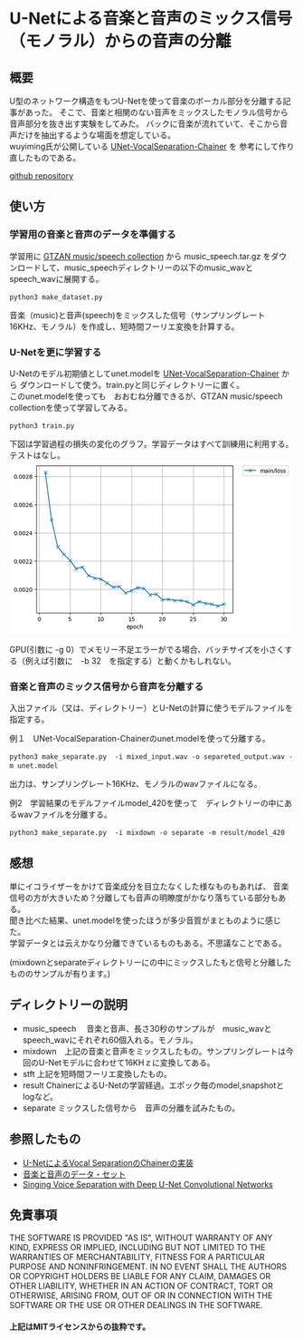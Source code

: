 # U-Netによる音楽と音声のミックス信号（モノラル）からの音声の分離  

## 概要  

U型のネットワーク構造をもつU-Netを使って音楽のボーカル部分を分離する記事があった。 
そこで、音楽と相関のない音声をミックスしたモノラル信号から音声部分を抜き出す実験をしてみた。 
バックに音楽が流れていて、そこから音声だけを抽出するような場面を想定している。  
wuyiming氏が公開している [UNet-VocalSeparation-Chainer](https://github.com/Xiao-Ming/UNet-VocalSeparation-Chainer) を
参考にして作り直したものである。  

[github repository](https://github.com/shun60s/Blind-Speech-Separation)  

## 使い方  

### 学習用の音楽と音声のデータを準備する    

学習用に  [GTZAN music/speech collection](http://marsyasweb.appspot.com/download/data_sets/) から
music_speech.tar.gz をダウンロードして、music_speechディレクトリーの以下のmusic_wavとspeech_wavに展開する。  

```
python3 make_dataset.py
```
音楽（music)と音声(speech)をミックスした信号（サンプリングレート16KHz、モノラル）を作成し、短時間フーリエ変換を計算する。  

### U-Netを更に学習する  

U-Netのモデル初期値としてunet.modelを [UNet-VocalSeparation-Chainer](https://github.com/Xiao-Ming/UNet-VocalSeparation-Chainer) から
ダウンロードして使う。train.pyと同じディレクトリーに置く。  
このunet.modelを使っても　おおむね分離できるが、GTZAN music/speech collectionを使って学習してみる。  
```
python3 train.py
```
 下図は学習過程の損失の変化のグラフ。学習データはすべて訓練用に利用する。テストはなし。 
![graph_loss_epoch](docs/loss.png)  

GPU(引数に -g 0）でメモリー不足エラーがでる場合、バッチサイズを小さくする（例えば引数に　-b 32　を指定する）と動くかもしれない。  


### 音楽と音声のミックス信号から音声を分離する  

入出ファイル（又は、ディレクトリー）とU-Netの計算に使うモデルファイルを指定する。  

例１　UNet-VocalSeparation-Chainerのunet.modelを使って分離する。
```
python3 make_separate.py  -i mixed_input.wav -o separeted_output.wav -m unet.model
```
出力は、サンプリングレート16KHz、モノラルのwavファイルになる。 

例2　学習結果のモデルファイルmodel_420を使って　ディレクトリーの中にあるwavファイルを分離する。
```
python3 make_separate.py  -i mixdown -o separate -m result/model_420
```
## 感想  

単にイコライザーをかけて音楽成分を目立たなくした様なものもあれば、
音楽信号の方が大きいため？分離しても音声の明瞭度がかなり落ちている部分もある。  
聞き比べた結果、unet.modelを使ったほうが多少音質がまとものように感じた。  
学習データとは云えかなり分離できているものもある。不思議なことである。  

(mixdownとseparateディレクトリーにの中にミックスしたもと信号と分離したもののサンプルが有ります。)  

## ディレクトリーの説明  

- music_speech　 音楽と音声、長さ30秒のサンプルが　music_wavとspeech_wavにそれぞれ60個入れる。モノラル。
- mixdown　上記の音楽と音声をミックスしたもの。サンプリングレートは今回のU-Netモデルに合わせて16KHｚに変換してある。
- stft  上記を短時間フーリエ変換したもの。
- result ChainerによるU-Netの学習経過。エポック毎のmodel,snapshotとlogなど。
- separate ミックスした信号から　音声の分離を試みたもの。

## 参照したもの  

- [U-NetによるVocal SeparationのChainerの実装](https://github.com/Xiao-Ming/UNet-VocalSeparation-Chainer)  
- [音楽と音声のデータ・セット](http://marsyasweb.appspot.com/download/data_sets/)  
- [Singing Voice Separation with Deep U-Net Convolutional Networks](https://ismir2017.smcnus.org/wp-content/uploads/2017/10/171_Paper.pdf)  

## 免責事項  
THE SOFTWARE IS PROVIDED "AS IS", WITHOUT WARRANTY OF ANY KIND, EXPRESS OR IMPLIED, 
INCLUDING BUT NOT LIMITED TO THE WARRANTIES OF MERCHANTABILITY, FITNESS 
FOR A PARTICULAR PURPOSE AND NONINFRINGEMENT. IN NO EVENT SHALL 
THE AUTHORS OR COPYRIGHT HOLDERS BE LIABLE FOR ANY CLAIM, DAMAGES OR OTHER LIABILITY, 
WHETHER IN AN ACTION OF CONTRACT, TORT OR OTHERWISE, ARISING FROM, 
OUT OF OR IN CONNECTION WITH THE SOFTWARE OR THE USE OR OTHER DEALINGS IN THE SOFTWARE.  
#### 上記はMITライセンスからの抜粋です。



